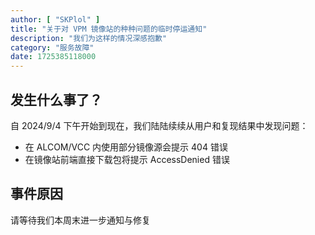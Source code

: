 ```yaml
---
author: [ "SKPlol" ]
title: "关于对 VPM 镜像站的种种问题的临时停运通知"
description: "我们为这样的情况深感抱歉"
category: "服务故障"
date: 1725385118000
---
```


## 发生什么事了？

自 2024/9/4 下午开始到现在，我们陆陆续续从用户和复现结果中发现问题：
 - 在 ALCOM/VCC 内使用部分镜像源会提示 404 错误
 - 在镜像站前端直接下载包将提示 AccessDenied 错误

## 事件原因

请等待我们本周末进一步通知与修复
